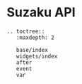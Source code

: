 # Suzaku API

```{eval-rst}
.. toctree::
   :maxdepth: 2
   
   base/index
   widgets/index
   after
   event
   var
```
